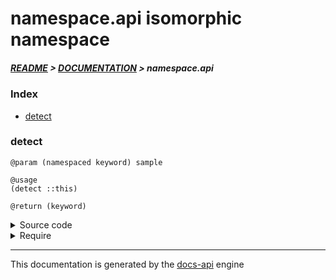 
# namespace.api isomorphic namespace

##### [README](../../../README.md) > [DOCUMENTATION](../../COVER.md) > namespace.api

### Index

- [detect](#detect)

### detect

```
@param (namespaced keyword) sample
```

```
@usage
(detect ::this)
```

```
@return (keyword)
```

<details>
<summary>Source code</summary>

```
(defn detect
  [sample]
  (keyword/get-namespace sample))
```

</details>

<details>
<summary>Require</summary>

```
(ns my-namespace (:require [namespace.api :refer [detect]]))

(namespace.api/detect ...)
(detect               ...)
```

</details>

---

This documentation is generated by the [docs-api](https://github.com/bithandshake/docs-api) engine

